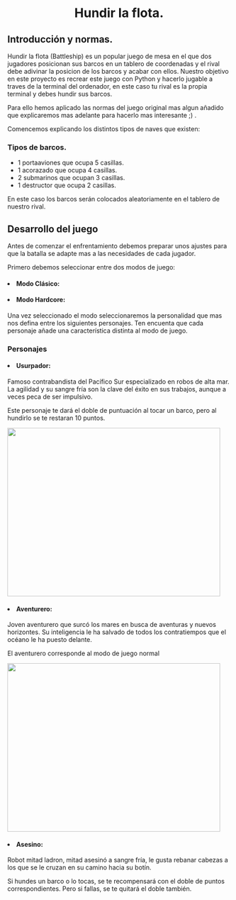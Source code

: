 <center><h1> Hundir la flota. </h1></center>
<h2>Introducción y normas.</h2>
<p>Hundir la flota (Battleship) es un popular juego de mesa en el que dos jugadores posicionan sus barcos en un tablero de coordenadas y el rival debe adivinar la posicion de los barcos y acabar con ellos. Nuestro objetivo en este proyecto es recrear este juego con Python y hacerlo jugable a traves de la terminal del ordenador, en este caso tu rival es la propia terminal y debes hundir sus barcos.
<p>
Para ello hemos aplicado las normas del juego original mas algun añadido que explicaremos mas adelante para hacerlo mas interesante ;) .
</p>
<p>Comencemos explicando los distintos tipos de naves que existen:</p>
<h3>Tipos de barcos.</h3>
<p>
<ul>
<li>1 portaaviones que ocupa 5 casillas.</li>
<li>1 acorazado que ocupa 4 casillas.</li>
<li>2 submarinos que ocupan 3 casillas.</li>
<li>1 destructor que ocupa 2 casillas.</li>
</ul>
En este caso los barcos serán colocados aleatoriamente en el tablero de nuestro rival.
</p>
<h2>Desarrollo del juego</h2>

<p>Antes de comenzar el enfrentamiento debemos preparar unos ajustes para que la batalla se adapte mas a las necesidades de cada jugador.
</p>
<p>Primero debemos seleccionar entre dos modos de juego:</p>

<h4><li>Modo Clásico:</li></h4>

<h4><li>Modo Hardcore:</li></h4>

<p>Una vez seleccionado el modo seleccionaremos la personalidad que mas nos defina entre los siguientes personajes. Ten encuenta que cada personaje añade una característica distinta al modo de juego.</p>
<h3>Personajes</h3>
<h4><li>Usurpador:</li></h4>
Famoso contrabandista del Pacífico Sur especializado en robos de alta mar. La agilidad y su sangre fría son la clave del éxito en sus trabajos, aunque a veces peca de ser impulsivo.
<p>Este personaje te dará el doble de puntuación al tocar un barco, pero al hundirlo se te restaran 10 puntos.</p>
<img src="https://64.media.tumblr.com/0144277060397fe1037c9ac5934a4bb2/2d3e6da05b03f234-a6/s1280x1920/dd144a6feaaeaca6f544a4810ca74c5c4a43f54f.pnj" width="480" height="380"/>
<h4><li>Aventurero:</li></h4>
Joven aventurero que surcó los mares en busca de aventuras y nuevos horizontes. Su inteligencia le ha salvado de todos los contratiempos que el océano le ha puesto delante.
<p>El aventurero corresponde al modo de juego normal</p>
<img src="https://64.media.tumblr.com/97b0cbf7a853e36da4a414fd13d49f3f/76e32b6121a8fc41-ac/s1280x1920/e8375494980127a8e65b1066ea1bb74585652164.pnj" width="480" height="380"/>
<h4><li>Asesino:</li></h4>
Robot mitad ladron, mitad asesinó a sangre fría, le gusta rebanar cabezas a los que se le cruzan en su camino hacia su botín.
<p>Si hundes un barco o lo tocas, se te recompensará con el doble de puntos correspondientes. Pero si fallas, se te quitará el doble también.
</p>
